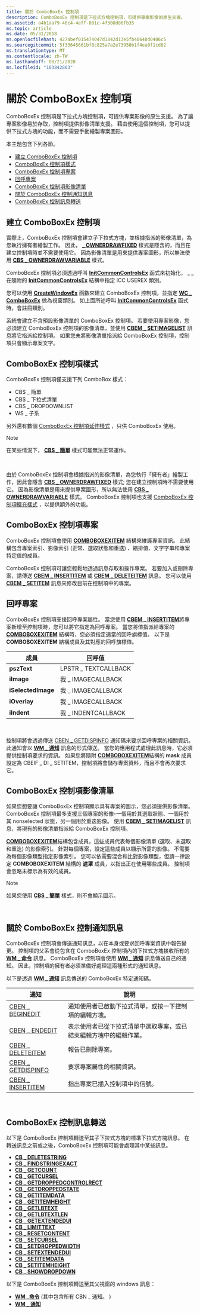 ```yaml
---
title: 關於 ComboBoxEx 控制項
description: ComboBoxEx 控制項是下拉式方塊控制項，可提供專案影像的原生支援。
ms.assetid: a4b1aa79-40c4-4eff-801c-4f308d86fb35
ms.topic: article
ms.date: 05/31/2018
ms.openlocfilehash: 427abef015474047d1842d13e5fb40640d0406c5
ms.sourcegitcommit: 5f33645661bf8c825a7a2e73950b1f4ea0f1cd82
ms.translationtype: MT
ms.contentlocale: zh-TW
ms.lasthandoff: 08/21/2020
ms.locfileid: "103842803"
---
```

# <a name="about-comboboxex-controls"></a>關於 ComboBoxEx 控制項

ComboBoxEx 控制項是下拉式方塊控制項，可提供專案影像的原生支援。 為了讓專案影像易於存取，控制項提供影像清單支援。 藉由使用這個控制項，您可以提供下拉式方塊的功能，而不需要手動繪製專案圖形。

本主題包含下列各節。

-   [建立 ComboBoxEx 控制項](#creating-comboboxex-controls)
-   [ComboBoxEx 控制項樣式](#comboboxex-control-styles)
-   [ComboBoxEx 控制項專案](#comboboxex-control-items)
-   [回呼專案](#callback-items)
-   [ComboBoxEx 控制項影像清單](#comboboxex-control-image-lists)
-   [關於 ComboBoxEx 控制通知訊息](#about-comboboxex-control-notification-messages)
-   [ComboBoxEx 控制訊息轉送](#comboboxex-control-message-forwarding)

## <a name="creating-comboboxex-controls"></a>建立 ComboBoxEx 控制項

實際上，ComboBoxEx 控制項會建立子下拉式方塊，並根據指派的影像清單，為您執行擁有者繪製工作。 因此， [**\_ OWNERDRAWFIXED**](combo-box-styles.md) 樣式是隱含的，而且在建立控制項時並不需要使用它。 因為影像清單是用來提供專案圖形，所以無法使用 [**CBS \_ OWNERDRAWVARIABLE**](combo-box-styles.md) 樣式。

ComboBoxEx 控制項必須透過呼叫 [**InitCommonControlsEx**](/windows/desktop/api/Commctrl/nf-commctrl-initcommoncontrolsex) 函式來初始化， \_ \_ 在隨附的 [**InitCommonControlsEx**](/windows/win32/api/commctrl/ns-commctrl-initcommoncontrolsex) 結構中指定 ICC USEREX 類別。

您可以使用 [**CreateWindowEx**](/windows/desktop/api/winuser/nf-winuser-createwindowexa) 函數來建立 ComboBoxEx 控制項，並指定 [**WC \_ ComboBoxEx**](common-control-window-classes.md) 做為視窗類別。 如上面所述呼叫 [**InitCommonControlsEx**](/windows/desktop/api/Commctrl/nf-commctrl-initcommoncontrolsex) 函式時，會註冊類別。

系統會建立不含預設影像清單的 ComboBoxEx 控制項。 若要使用專案影像，您必須建立 ComboBoxEx 控制項的影像清單，並使用 [**CBEM \_ SETIMAGELIST**](cbem-setimagelist.md) 訊息將它指派給控制項。 如果您未將影像清單指派給 ComboBoxEx 控制項，控制項只會顯示專案文字。

## <a name="comboboxex-control-styles"></a>ComboBoxEx 控制項樣式

ComboBoxEx 控制項僅支援下列 ComboBox 樣式：

-   CBS \_ 簡單
-   CBS \_ 下拉式清單
-   CBS \_ DROPDOWNLIST
-   WS \_ 子系

另外還有數個 [ComboBoxEx 控制項延伸樣式](comboboxex-control-extended-styles.md) ，只供 ComboBoxEx 使用。

> [!Note]  
> 在某些情況下， [**CBS \_ 簡單**](combo-box-styles.md) 樣式可能無法正常運作。

 

由於 ComboBoxEx 控制項會根據指派的影像清單，為您執行「擁有者」繪製工作，因此會隱含 [**CBS \_ OWNERDRAWFIXED**](combo-box-styles.md) 樣式; 您在建立控制項時不需要使用它。 因為影像清單是用來提供專案圖形，所以無法使用 [**CBS \_ OWNERDRAWVARIABLE**](combo-box-styles.md) 樣式。 ComboBoxEx 控制項也支援 [ComboBoxEx 控制項擴充樣式](comboboxex-control-extended-styles.md) ，以提供額外的功能。

## <a name="comboboxex-control-items"></a>ComboBoxEx 控制項專案

ComboBoxEx 控制項會使用 [**COMBOBOXEXITEM**](/windows/win32/api/commctrl/ns-commctrl-comboboxexitema) 結構來維護專案資訊。 此結構包含專案索引、影像索引 (正常、選取狀態和重迭) 、縮排值、文字字串和專案特定值的成員。

ComboBoxEx 控制項可讓您輕鬆地透過訊息存取和操作專案。 若要加入或刪除專案，請傳送 [**CBEM \_ INSERTITEM**](cbem-insertitem.md) 或 [**CBEM \_ DELETEITEM**](cbem-deleteitem.md) 訊息。 您可以使用 [**CBEM \_ SETITEM**](cbem-setitem.md) 訊息來修改目前在控制項中的專案。

## <a name="callback-items"></a>回呼專案

ComboBoxEx 控制項支援回呼專案屬性。 當您使用 [**CBEM \_ INSERTITEM**](cbem-insertitem.md)將專案新增至控制項時，您可以將它指定為回呼專案。 當您將值指派給專案的 [**COMBOBOXEXITEM**](/windows/win32/api/commctrl/ns-commctrl-comboboxexitema) 結構時，您必須指定適當的回呼旗標值。 以下是 **COMBOBOXEXITEM** 結構成員及其對應的回呼旗標值。



| 成員             | 回呼值      |
|--------------------|---------------------|
| **pszText**        | LPSTR \_ TEXTCALLBACK |
| **iImage**         | 我 \_ IMAGECALLBACK    |
| **iSelectedImage** | 我 \_ IMAGECALLBACK    |
| **iOverlay**       | 我 \_ IMAGECALLBACK    |
| **iIndent**        | 我 \_ INDENTCALLBACK   |



 

控制項將會透過傳送 [CBEN \_ GETDISPINFO](cben-getdispinfo.md) 通知碼來要求回呼專案的相關資訊。 此通知會以 [**WM \_ 通知**](wm-notify.md) 訊息的形式傳送。 當您的應用程式處理此訊息時，它必須提供控制項要求的資訊。 如果您將隨附 [**COMBOBOXEXITEM**](/windows/win32/api/commctrl/ns-commctrl-comboboxexitema)結構的 **mask** 成員設定為 CBEIF \_ DI \_ SETITEM，控制項將會儲存專案資料，而且不會再次要求它。

## <a name="comboboxex-control-image-lists"></a>ComboBoxEx 控制項影像清單

如果您想要讓 ComboBoxEx 控制項顯示具有專案的圖示，您必須提供影像清單。 ComboBoxEx 控制項最多支援三個專案的影像-一個用於其選取狀態、一個用於其 nonselected 狀態，另一個用於重迭影像。 使用 [**CBEM \_ SETIMAGELIST**](cbem-setimagelist.md) 訊息，將現有的影像清單指派給 ComboBoxEx 控制項。

[**COMBOBOXEXITEM**](/windows/win32/api/commctrl/ns-commctrl-comboboxexitema)結構包含成員，這些成員代表每個影像清單 (選取、未選取和重迭) 的影像索引。 針對每個專案，設定這些成員以顯示所需的影像。 不需要為每個影像類型指定影像索引。 您可以依需要混合和比對影像類型，但請一律設定 **COMBOBOXEXITEM** 結構的 **遮罩** 成員，以指出正在使用哪些成員。 控制項會忽略未標示為有效的成員。

> [!Note]  
> 如果您使用 [**CBS \_ 簡單**](combo-box-styles.md) 樣式，則不會顯示圖示。

 

## <a name="about-comboboxex-control-notification-messages"></a>關於 ComboBoxEx 控制通知訊息

ComboBoxEx 控制項會傳送通知訊息，以在本身或要求回呼專案資訊中報告變更。 控制項的父系會從包含在 ComboBoxEx 控制項內的下拉式方塊接收所有的 [**WM \_ 命令**](/windows/desktop/menurc/wm-command) 訊息。 ComboBoxEx 控制項會使用 [**WM \_ 通知**](wm-notify.md) 訊息傳送自己的通知。 因此，控制項的擁有者必須準備好處理這兩種形式的通知訊息。

以下是透過 [**WM \_ 通知**](wm-notify.md) 訊息傳送的 ComboBoxEx 特定通知碼。



| 通知                              | **說明**                                                                                                            |
|-------------------------------------------|----------------------------------------------------------------------------------------------------------------------------|
| [CBEN \_ BEGINEDIT](cben-beginedit.md)     | 通知使用者已啟動下拉式清單，或按一下控制項的編輯方塊。                               |
| [CBEN \_ ENDEDIT](cben-endedit.md)         | 表示使用者已從下拉式清單中選取專案，或已結束編輯方塊中的編輯作業。 |
| [CBEN \_ DELETEITEM](cben-deleteitem.md)   | 報告已刪除專案。                                                                                          |
| [CBEN \_ GETDISPINFO](cben-getdispinfo.md) | 要求專案屬性的相關資訊。                                                                           |
| [CBEN \_ INSERTITEM](cben-insertitem.md)   | 指出專案已插入控制項中的信號。                                                                          |



 

## <a name="comboboxex-control-message-forwarding"></a>ComboBoxEx 控制訊息轉送

以下是 ComboBoxEx 控制項轉送至其子下拉式方塊的標準下拉式方塊訊息。 在轉送訊息之前或之後，ComboBoxEx 控制項可能會處理其中某些訊息。

-   [**CB \_ DELETESTRING**](cb-deletestring.md)
-   [**CB \_ FINDSTRINGEXACT**](cb-findstringexact.md)
-   [**CB \_ GETCOUNT**](cb-getcount.md)
-   [**CB \_ GETCURSEL**](cb-getcursel.md)
-   [**CB \_ GETDROPPEDCONTROLRECT**](cb-getdroppedcontrolrect.md)
-   [**CB \_ GETDROPPEDSTATE**](cb-getdroppedstate.md)
-   [**CB \_ GETITEMDATA**](cb-getitemdata.md)
-   [**CB \_ GETITEMHEIGHT**](cb-getitemheight.md)
-   [**CB \_ GETLBTEXT**](cb-getlbtext.md)
-   [**CB \_ GETLBTEXTLEN**](cb-getlbtextlen.md)
-   [**CB \_ GETEXTENDEDUI**](cb-getextendedui.md)
-   [**CB \_ LIMITTEXT**](cb-limittext.md)
-   [**CB \_ RESETCONTENT**](cb-resetcontent.md)
-   [**CB \_ SETCURSEL**](cb-setcursel.md)
-   [**CB \_ SETDROPPEDWIDTH**](cb-setdroppedwidth.md)
-   [**CB \_ SETEXTENDEDUI**](cb-setextendedui.md)
-   [**CB \_ SETITEMDATA**](cb-setitemdata.md)
-   [**CB \_ SETITEMHEIGHT**](cb-setitemheight.md)
-   [**CB \_ SHOWDROPDOWN**](cb-showdropdown.md)

以下是 ComboBoxEx 控制項轉送至其父視窗的 windows 訊息：

-   [**WM \_命令**](/windows/desktop/menurc/wm-command) (其中包含所有 CBN \_ 通知。 ) 
-   [**WM \_ 通知**](wm-notify.md)

 

 